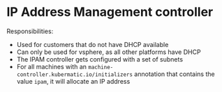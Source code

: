 # IP Address Management controller

Responsibilities:
* Used for customers that do not have DHCP available
* Can only be used for vsphere, as all other platforms have DHCP
* The IPAM controller gets configured with a set of subnets
* For all machines with an `machine-controller.kubermatic.io/initializers` annotation that contains the value `ipam`, it will allocate an IP address
